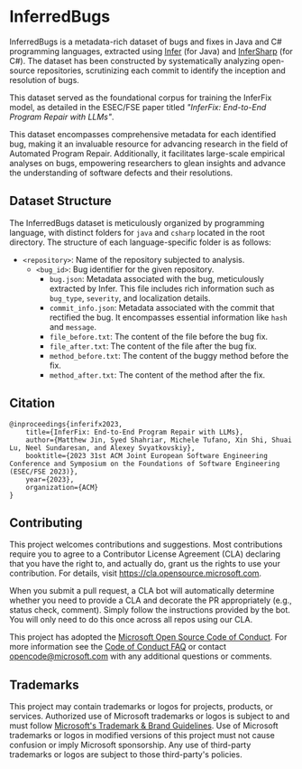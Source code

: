 # InferredBugs

InferredBugs is a metadata-rich dataset of bugs and fixes in Java and C# programming languages, extracted using [Infer](https://fbinfer.com/) (for Java) and [InferSharp](https://github.com/microsoft/infersharp) (for C#). The dataset has been constructed by systematically analyzing open-source repositories, scrutinizing each commit to identify the inception and resolution of bugs.

This dataset served as the foundational corpus for training the InferFix model, as detailed in the ESEC/FSE paper titled *"InferFix: End-to-End Program Repair with LLMs"*.

This dataset encompasses comprehensive metadata for each identified bug, making it an invaluable resource for advancing research in the field of Automated Program Repair. Additionally, it facilitates large-scale empirical analyses on bugs, empowering researchers to glean insights and advance the understanding of software defects and their resolutions.

## Dataset Structure

The InferredBugs dataset is meticulously organized by programming language, with distinct folders for `java` and `csharp` located in the root directory. The structure of each language-specific folder is as follows:

- `<repository>`: Name of the repository subjected to analysis.
  - `<bug_id>`: Bug identifier for the given repository.
    - `bug.json`: Metadata associated with the bug, meticulously extracted by Infer. This file includes rich information such as `bug_type`, `severity`, and localization details.
    - `commit_info.json`: Metadata associated with the commit that rectified the bug. It encompasses essential information like `hash` and `message`.
    - `file_before.txt`: The content of the file before the bug fix.
    - `file_after.txt`: The content of the file after the bug fix.
    - `method_before.txt`: The content of the buggy method before the fix.
    - `method_after.txt`: The content of the method after the fix.

## Citation

```
@inproceedings{inferifx2023,
    title={InferFix: End-to-End Program Repair with LLMs},
    author={Matthew Jin, Syed Shahriar, Michele Tufano, Xin Shi, Shuai Lu, Neel Sundaresan, and Alexey Svyatkovskiy},
    booktitle={2023 31st ACM Joint European Software Engineering Conference and Symposium on the Foundations of Software Engineering (ESEC/FSE 2023)},
    year={2023},
    organization={ACM}
}
```

## Contributing

This project welcomes contributions and suggestions.  Most contributions require you to agree to a
Contributor License Agreement (CLA) declaring that you have the right to, and actually do, grant us
the rights to use your contribution. For details, visit <https://cla.opensource.microsoft.com>.

When you submit a pull request, a CLA bot will automatically determine whether you need to provide
a CLA and decorate the PR appropriately (e.g., status check, comment). Simply follow the instructions
provided by the bot. You will only need to do this once across all repos using our CLA.

This project has adopted the [Microsoft Open Source Code of Conduct](https://opensource.microsoft.com/codeofconduct/).
For more information see the [Code of Conduct FAQ](https://opensource.microsoft.com/codeofconduct/faq/) or
contact [opencode@microsoft.com](mailto:opencode@microsoft.com) with any additional questions or comments.

## Trademarks

This project may contain trademarks or logos for projects, products, or services. Authorized use of Microsoft
trademarks or logos is subject to and must follow
[Microsoft's Trademark & Brand Guidelines](https://www.microsoft.com/en-us/legal/intellectualproperty/trademarks/usage/general).
Use of Microsoft trademarks or logos in modified versions of this project must not cause confusion or imply Microsoft sponsorship.
Any use of third-party trademarks or logos are subject to those third-party's policies.
